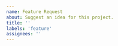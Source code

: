 ```yaml
---
name: Feature Request
about: Suggest an idea for this project.
title: ''
labels: 'feature'
assignees: ''
---
```


<!-- Please search existing issues to avoid creating duplicates. -->

<!-- Describe the feature you'd like. -->